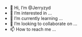 - 👋 Hi, I’m @Jerryzyd
- 👀 I’m interested in ...
- 🌱 I’m currently learning ...
- 💞️ I’m looking to collaborate on ...
- 📫 How to reach me ...

<!---
Jerryzyd/Jerryzyd is a ✨ special ✨ repository because its `README.md` (this file) appears on your GitHub profile.
You can click the Preview link to take a look at your changes.
--->
